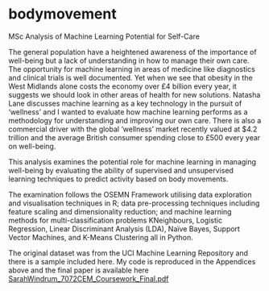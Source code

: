 # bodymovement
MSc Analysis of Machine Learning Potential for Self-Care

The general population have a heightened awareness of the importance of well-being but a lack of understanding in how to manage their own care. The opportunity for machine learning in areas of medicine like diagnostics and clinical trials is well documented. Yet when we see that obesity in the West Midlands alone costs the economy over £4 billion every year, it suggests we should look in other areas of health for new solutions. 
Natasha Lane discusses machine learning as a key technology in the pursuit of ‘wellness’ and I wanted to evaluate how machine learning performs as a methodology for understanding and improving our own care. There is also a commercial driver with the global ‘wellness’ market recently valued at $4.2 trillion and the average British consumer spending close to £500 every year on well-being. 

This analysis examines the potential role for machine learning in managing well-being by evaluating the ability of supervised and unsupervised learning techniques to predict activity based on body movements. 

The examination follows the OSEMN Framework utilising data exploration and visualisation techniques in R; data pre-processing techniques including feature scaling and dimensionality reduction; and machine learning methods for multi-classification problems KNeighbours, Logistic Regression, Linear Discriminant Analysis (LDA), Naïve Bayes, Support Vector Machines, and K-Means Clustering all in Python.

The original dataset was from the UCI Machine Learning Repository and there is a sample included here. My code is reproduced in the Appendices above and the final paper is available here [SarahWindrum_7072CEM_Coursework_Final.pdf](https://github.com/SarahWindrum/bodymovement/files/10579179/SarahWindrum_7072CEM_Coursework_Final.pdf)
